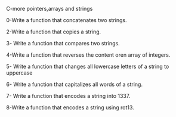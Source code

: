 C-more pointers,arrays and strings

0-Write a function that concatenates two strings.

2-Write a function that copies a string.

3- Write a function that compares two strings.

4-Write a function that reverses the content oren array of integers.

5- Write a function that changes all lowercase letters of a string to uppercase

6- Write a function that capitalizes all words of a string.

7- Write a function that encodes a string into 1337.

8-Write a function that encodes a string using rot13.
